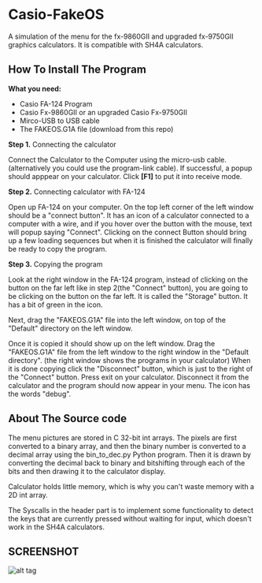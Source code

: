 # Casio-FakeOS
A simulation of the menu for the fx-9860GII and upgraded fx-9750GII graphics calculators. It is compatible with SH4A calculators.

## How To Install The Program
**What you need:**
- Casio FA-124 Program
- Casio Fx-9860GII or an upgraded Casio Fx-9750GII
- Mirco-USB to USB cable
- The FAKEOS.G1A file (download from this repo)

**Step 1.** Connecting the calculator

Connect the Calculator to the Computer using the micro-usb cable. (alternatively you could use the program-link cable).
If successful, a popup should apppear on your calculator. Click **[F1]** to put it into receive mode.

**Step 2.** Connecting calculator with FA-124

Open up FA-124 on your computer.
On the top left corner of the left window should be a "connect button". It has an icon of a calculator connected to a computer with a wire, and if you hover over the button with the mouse, text will popup saying "Connect".
Clicking on the connect Button should bring up a few loading sequences but when it is finished the calculator will finally be ready to copy the program.

**Step 3.** Copying the program

Look at the right window in the FA-124 program, instead of clicking on the button on the far left like in step 2(the "Connect" button), you are going to be clicking on the button on the far left. It is called the "Storage" button. It has a bit of green in the icon.

Next, drag the "FAKEOS.G1A" file into the left window, on top of the "Default" directory on the left window.

Once it is copied it should show up on the left window. Drag the "FAKEOS.G1A" file from the left window to the right window in the "Default directory". (the right window shows the programs in your calculator)
When it is done copying click the "Disconnect" button, which is just to the right of the "Connect" button. Press exit on your calculator. Disconnect it from the calculator and the program should now appear in your menu. The icon has the words "debug".

## About The Source code

The menu pictures are stored in C 32-bit int arrays.
The pixels are first converted to a binary array, and then the binary number is converted
to a decimal array using the bin_to_dec.py Python program.
Then it is drawn by converting the decimal back to binary and bitshifting through each of the bits and then drawing it to the calculator display.

Calculator holds little memory, which is why you can't waste memory with a 2D int array.

The Syscalls in the header part is to implement some functionality to detect the keys that are currently pressed without waiting for input, which doesn't work in the SH4A calculators.

## SCREENSHOT
![alt tag](https://cloud.githubusercontent.com/assets/13442473/12046176/8911d780-af17-11e5-9c7e-a41645ceba97.png)
